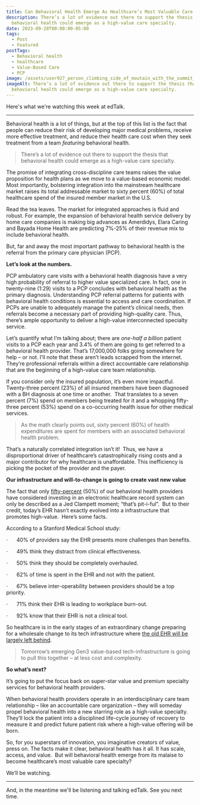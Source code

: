 ```yaml
---
title: Can Behavioral Health Emerge As Healthcare’s Most Valuable Care Specialty?
description: There’s a lot of evidence out there to support the thesis that
  behavioral health could emerge as a high-value care specialty.
date: 2023-09-28T00:00:00-05:00
tags:
  - Post
  - Featured
postTags:
  - Behavioral health
  - healthcare
  - Value-Based Care
  - PCP
image: /assets/user927_person_climbing_side_of_moutain_with_the_summit_it_sigh_df529a14-61d0-475c-89e8-58238edd0426.png
imageAlt: There’s a lot of evidence out there to support the thesis that
  behavioral health could emerge as a high-value care specialty.
---
```

Here's what we're watching this week at edTalk.

- - -

Behavioral health is a lot of things, but at the top of this list is the fact that people can reduce their risk of developing major medical problems, receive more effective treatment, and reduce their health care cost when they seek treatment from a team *featuring* behavioral health. 

> There’s a lot of evidence out there to support the thesis that behavioral health could emerge as a high-value care specialty. 

The promise of integrating cross-discipline care teams raises the value proposition for health plans as we move to a value-based economic model. Most importantly, bolstering integration into the mainstream healthcare market raises its total addressable market to sixty percent (60%) of total healthcare spend of the insured member market in the U.S. 

Read the tea leaves. The market for integrated approaches is fluid and robust. For example, the expansion of behavioral health service delivery by home care companies is making big advances as Amerdidys, Elara Caring and Bayada Home Health are predicting 7%-25% of their revenue mix to include behavioral health.

But, far and away the most important pathway to behavioral health is the referral from the primary care physician (PCP).  

**Let’s look at the numbers.** 

PCP ambulatory care visits with a behavioral health diagnosis have a very high probability of referral to higher value specialized care. In fact, one in twenty-nine (1:29) visits to a PCP concludes with behavioral health as the primary diagnosis. Understanding PCP referral patterns for patients with behavioral health conditions is essential to access and care coordination. If PCPs are unable to adequately manage the patient’s clinical needs, then referrals become a necessary part of providing high-quality care. Thus, there’s ample opportunity to deliver a high-value interconnected specialty service.  

Let’s quantify what I’m talking about; there are *one-half a billion* patient visits to a PCP each year and 3.4% of them are going to get referred to a behavioral health provider. That’s 17,000,000 folks going somewhere for help – or not. I’ll note that these aren’t leads scrapped from the internet. They’re professional referrals within a direct accountable care relationship that are the beginning of a high-value care team relationship. 

If you consider only the insured population, it’s even more impactful. Twenty-three percent (23%) of all insured members have been diagnosed with a BH diagnosis at one time or another.  That translates to a seven percent (7%) spend on members being treated for it and a whopping fifty-three percent (53%) spend on a co-occurring health issue for other medical services. 

> As the math clearly points out, sixty percent (60%) of health expenditures are spent for members with an associated behavioral health problem. 

That’s a naturally correlated integration isn’t it!  Thus, we have a disproportional driver of healthcare’s catastrophically rising costs and a major contributor for why healthcare is unaffordable. This inefficiency is picking the pocket of the provider and the payer.  

**Our infrastructure and will-to-change is going to create vast new value**  

The fact that only [fifty-percent](https://bhbusiness.com/2023/06/30/acadia-chief-strategy-officer-andrew-lynch-its-time-to-incentivize-behavioral-health-emr-adoption/) (50%) of our behavioral health providers have considered investing in an electronic healthcare record system can only be described as a Jed Clampett moment; “that’s pit-i-ful”.  But to their credit, today’s EHR hasn’t exactly evolved into a infrastructure that promotes high-value.  Here’s some facts.  

According to a Stanford Medical School study:

·      40% of providers say the EHR presents more challenges than benefits.

·      49% think they distract from clinical effectiveness.

·      50% think they should be completely overhauled.

·      62% of time is spent in the EHR and not with the patient.

·      67% believe inter-operability between providers should be a top priority.

·      71% think their EHR is leading to workplace burn-out.

·      92% know that their EHR is not a clinical tool.          

So healthcare is in the early stages of an extraordinary change preparing for a wholesale change to its tech infrastructure where [the old EHR will be largely left behind](http://youu.com/).      

> Tomorrow’s emerging Gen3 value-based tech-infrastructure is going to pull this together – at less cost and complexity.  

**So what’s next?**

It’s going to put the focus back on super-star value and premium specialty services for behavioral health providers.  

When behavioral health providers operate in an interdisciplinary care team relationship – like an accountable care organization – they will someday propel behavioral health into a new starring role as a high-value specialty. They’ll lock the patient into a disciplined life-cycle journey of recovery to measure it and predict future patient risk where a high-value offering will be born. 

So, for you superstars of innovation, you imaginative creators of value, press on. The facts make it clear, behavioral health has it all. It has scale, access, and value.  But will behavioral health emerge from its malaise to become healthcare’s most valuable care specialty? 

We’ll be watching.   

- - -

And, in the meantime we'll be listening and talking edTalk. See you next time.